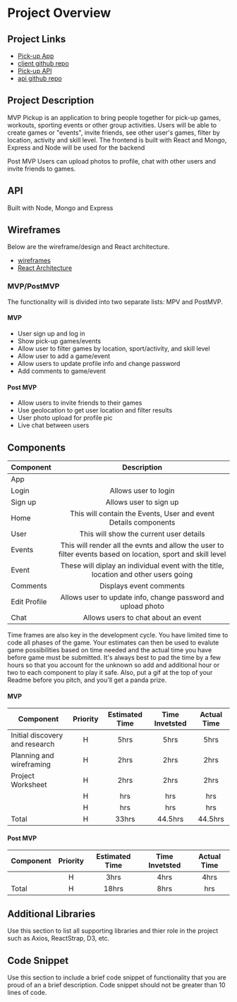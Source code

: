 # Project Overview

## Project Links

- [Pick-up App](http://www.keithrodriguez.me/pickup-client/)
- [client github repo](https://github.com/keithro/trivia-game)
- [Pick-up API](https://pick-up-api.herokuapp.com)
- [api github repo](https://github.com/keithro/trivia-game)

## Project Description

MVP
Pickup is an application to bring people together for pick-up games, workouts, sporting events or other group activities. Users will be able to create games or "events", invite friends, see other user's games, filter by location, activity and skill level. The frontend is built with React and Mongo, Express and Node will be used for the backend

Post MVP
Users can upload photos to profile, chat with other users and invite friends to games.

## API
Built with Node, Mongo and Express


## Wireframes

Below are the wireframe/design and React architecture.

- [wireframes](pickup-game-app-jpg)
- [React Architecture]()


### MVP/PostMVP

The functionality will is divided into two separate lists: MPV and PostMVP. 

#### MVP
- User sign up and log in 
- Show pick-up games/events 
- Allow user to filter games by location, sport/activity, and skill level
- Allow user to add a game/event
- Allow users to update profile info and change password
- Add comments to game/event


#### Post MVP
- Allow users to invite friends to their games
- Use geolocation to get user location and filter results
- User photo upload for profile pic
- Live chat between users

## Components

| Component | Description | 
| --- | :---: |  
| App |  | 
| Login | Allows user to login | 
| Sign up | Allows user to sign up | 
| Home | This will contain the Events, User and event Details components | 
| User | This will show the current user details | 
| Events | This will render all the evnts and allow the user to filter events based on location, sport and skill level | 
| Event | These will diplay an individual event with the title, location and other users going | 
| Comments | Displays event comments | 
| Edit Profile | Allows user to update info, change password and upload photo | 
| Chat | Allows users to chat about an event | 


Time frames are also key in the development cycle.  You have limited time to code all phases of the game.  Your estimates can then be used to evalute game possibilities based on time needed and the actual time you have before game must be submitted. It's always best to pad the time by a few hours so that you account for the unknown so add and additional hour or two to each component to play it safe. Also, put a gif at the top of your Readme before you pitch, and you'll get a panda prize.

#### MVP
| Component | Priority | Estimated Time | Time Invetsted | Actual Time |
| --- | :---: |  :---: | :---: | :---: |
| Initial discovery and research | H | 5hrs| 5hrs | 5hrs |
| Planning and wireframing | H | 2hrs| 2hrs | 2hrs |
| Project Worksheet | H | 2hrs| 2hrs | 2hrs |
|  | H | hrs| hrs | hrs |
|  | H | hrs| hrs | hrs |
| Total | H | 33hrs| 44.5hrs | 44.5hrs |

#### Post MVP
| Component | Priority | Estimated Time | Time Invetsted | Actual Time |
| --- | :---: |  :---: | :---: | :---: |
|  | H | 3hrs| 4hrs | 4hrs |
| Total | H | 18hrs| 8hrs | hrs |

## Additional Libraries
 Use this section to list all supporting libraries and thier role in the project such as Axios, ReactStrap, D3, etc. 

## Code Snippet

Use this section to include a brief code snippet of functionality that you are proud of an a brief description.  Code snippet should not be greater than 10 lines of code. 


